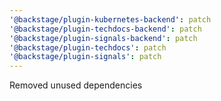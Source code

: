 ```yaml
---
'@backstage/plugin-kubernetes-backend': patch
'@backstage/plugin-techdocs-backend': patch
'@backstage/plugin-signals-backend': patch
'@backstage/plugin-techdocs': patch
'@backstage/plugin-signals': patch
---
```


Removed unused dependencies
